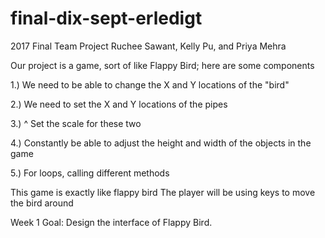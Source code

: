 # final-dix-sept-erledigt
2017 Final Team Project
Ruchee Sawant, Kelly Pu, and Priya Mehra

Our project is a game, sort of like Flappy Bird; here are some components

1.) We need to be able to change the X and Y locations of the "bird" 

2.) We need to set the X and Y locations of the pipes

3.) ^ Set the scale for these two

4.) Constantly be able to adjust the height and width of the objects in the game

5.) For loops, calling different methods

This game is exactly like flappy bird
The player will be using keys to move the bird around

Week 1 Goal: Design the interface of Flappy Bird.



